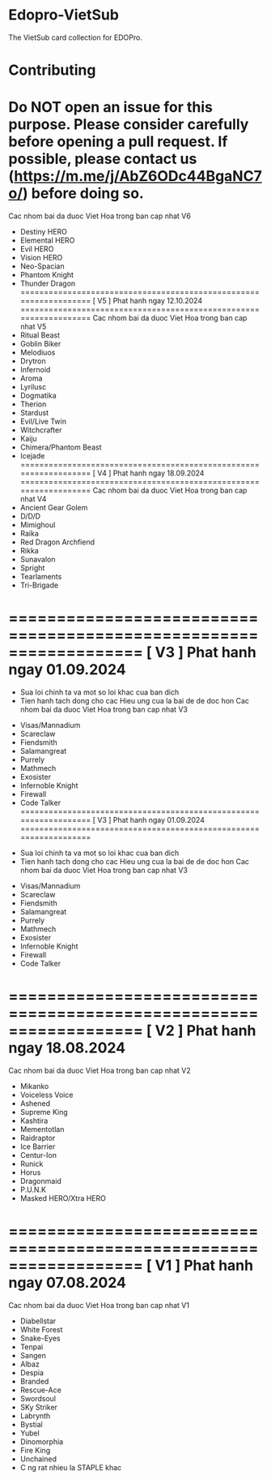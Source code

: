 # Edopro-VietSub
The VietSub card collection for EDOPro.
# Contributing
Do NOT open an issue for this purpose. Please consider carefully before opening a pull request. If possible, please contact us (https://m.me/j/AbZ6ODc44BgaNC7o/) before doing so.
==================================================================
Cac nhom bai da duoc Viet Hoa trong ban cap nhat V6
- Destiny HERO
- Elemental HERO
- Evil HERO
- Vision HERO
- Neo-Spacian
- Phantom Knight
- Thunder Dragon
==================================================================
[ V5 ] Phat hanh ngay 12.10.2024
==================================================================
Cac nhom bai da duoc Viet Hoa trong ban cap nhat V5
- Ritual Beast
- Goblin Biker
- Melodiuos
- Drytron
- Infernoid
- Aroma
- Lyrilusc
- Dogmatika
- Therion
- Stardust
- Evil/Live Twin
- Witchcrafter
- Kaiju
- Chimera/Phantom Beast
- Icejade
==================================================================
[ V4 ] Phat hanh ngay 18.09.2024
==================================================================
Cac nhom bai da duoc Viet Hoa trong ban cap nhat V4
- Ancient Gear Golem
- D/D/D
- Mimighoul
- Raika
- Red Dragon Archfiend
- Rikka
- Sunavalon
- Spright
- Tearlaments
- Tri-Brigade

==================================================================
[ V3 ] Phat hanh ngay 01.09.2024
==================================================================
+ Sua loi chinh ta va mot so loi khac cua ban dich
+ Tien hanh tach dong cho cac Hieu ung cua la bai de de doc hon
Cac nhom bai da duoc Viet Hoa trong ban cap nhat V3
- Visas/Mannadium
- Scareclaw
- Fiendsmith
- Salamangreat
- Purrely
- Mathmech
- Exosister
- Infernoble Knight
- Firewall
- Code Talker
==================================================================
[ V3 ] Phat hanh ngay 01.09.2024
==================================================================
+ Sua loi chinh ta va mot so loi khac cua ban dich
+ Tien hanh tach dong cho cac Hieu ung cua la bai de de doc hon
Cac nhom bai da duoc Viet Hoa trong ban cap nhat V3
- Visas/Mannadium
- Scareclaw
- Fiendsmith
- Salamangreat
- Purrely
- Mathmech
- Exosister
- Infernoble Knight
- Firewall
- Code Talker

==================================================================
[ V2 ] Phat hanh ngay 18.08.2024
==================================================================
Cac nhom bai da duoc Viet Hoa trong ban cap nhat V2
- Mikanko
- Voiceless Voice
- Ashened
- Supreme King
- Kashtira
- Mementotlan
- Raidraptor
- Ice Barrier
- Centur-Ion
- Runick
- Horus
- Dragonmaid
- P.U.N.K
- Masked HERO/Xtra HERO

==================================================================
[ V1 ] Phat hanh ngay 07.08.2024
==================================================================
Cac nhom bai da duoc Viet Hoa trong ban cap nhat V1
- Diabellstar
- White Forest
- Snake-Eyes
- Tenpai
- Sangen
- Albaz
- Despia
- Branded
- Rescue-Ace 
- Swordsoul 
- SKy Striker
- Labrynth
- Bystial
- Yubel
- Dinomorphia 
- Fire King
- Unchained 
- C ng rat nhieu la STAPLE khac
